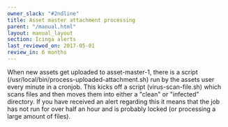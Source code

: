 ```yaml
---
owner_slack: "#2ndline"
title: Asset master attachment processing
parent: "/manual.html"
layout: manual_layout
section: Icinga alerts
last_reviewed_on: 2017-05-01
review_in: 6 months
---
```


When new assets get uploaded to asset-master-1, there is a script
(/usr/local/bin/process-uploaded-attachment.sh) run by the assets user
every minute in a cronjob. This kicks off a script (virus-scan-file.sh)
which scans files and then moves them into either a "clean" or
"infected" directory. If you have received an alert regarding this it
means that the job has not run for over half an hour and is probably
locked (or processing a large amount of files).
